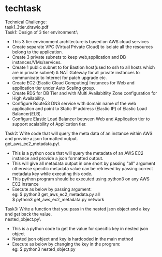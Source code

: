 # techtask

Technical Challenge:\
task1_3tier.drawio.pdf\
Task1: Design of 3 tier environment:\
- This 3 tier environment architecture is based on AWS cloud services
- Create separate VPC (Virtual Private Cloud) to isolate all the resources belong to the application.
- Create 3 private subnets to keep web,application and DB instances/VMs/services.
- Create 1 public subnet to for Bastion host(used to ssh to all hosts which are in private subnet) & NAT Gateway for all private instances to 
communicate to Internet for patch upgrade etc.
- Create EC2 (Elastic Cloud Computing) Instances for Web and application tier under Auto Scaling group.
- Create RDS for DB Tier and with Multi Availabitlity Zone configuration for High Availability.
- Configure Route53 DNS service with domain name of the web application and point to Static IP address (Elastic IP) of Elastic Load Balancer(ELB).
- Configure Elastic Load Balancer between Web and Application tier to support scalability of Application tier.


Task2: Write code that will query the meta data of an instance within AWS and provide a json formatted output.\
get_aws_ec2_metadata.py\
- This is a python code that will query the metadata of an AWS EC2 instance and provide a json formatted output.
- This will give all metadata output in one short by passing "all" argument otherwise specific metadata value 
  can be retrieved by passing correct metadata key while executing this code.
- This python program should be executed using python3 on any AWS EC2 instance
- Execute as below by passing argument:\
  eg: $ python3 get_aws_ec2_metadata.py all\
      $ python3 get_aws_ec2_metadata.py network

Task3: Write a function that you pass in the nested json object and a key and get back the value.\
nested_object.py\
-  This is a python code to get the value for specific key in nested json object
-  Nested json object and key is hardcoded in the main method
-  Execute as below by changing the key in the program:\
    eg: $ python3 nested_object.py
